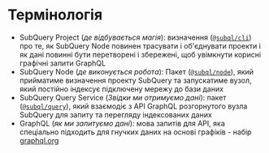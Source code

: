 # Термінологія

- SubQuery Project (_де відбувається магія_): визначення ([`@subql/cli`](https://www.npmjs.com/package/@subql/cli)) про те, як SubQuery Node повинен трасувати і об'єднувати проекти і як дані повинні бути перетворені і збережені, щоб увімкнути корисні графічні запити GraphQL
- SubQuery Node (_де виконується робота_): Пакет ([`@subql/node`](https://www.npmjs.com/package/@subql/node)), який прийматиме визначення проекту SubQuery та запускатиме вузол, який постійно індексує підключену мережу до бази даних
- SubQuery Query Service (_Звідки ми отримуємо дані_): пакет ([`@subql/query`](https://www.npmjs.com/package/@subql/query)), який взаємодіє з API GraphQL розгорнутого вузла SubQuery для запиту та перегляду індексованих даних
- GraphQL (_як ми запитуємо дані_): мова запитів для API, яка спеціально підходить для гнучких даних на основі графіків - набір [graphql.org](https://graphql.org/learn/)
